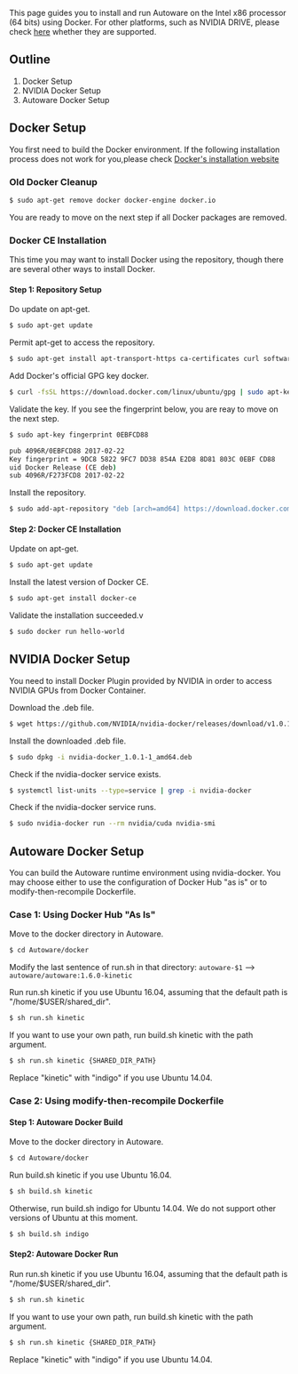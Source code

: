 This page guides you to install and run Autoware on the Intel x86 processor (64 bits) using Docker. For other platforms, such as NVIDIA DRIVE, please check [here](https://github.com/CPFL/Autoware/wiki/Docker) whether they are supported.

## Outline

1. Docker Setup
1. NVIDIA Docker Setup
1. Autoware Docker Setup

## Docker Setup
   You first need to build the Docker environment. If the following installation process does not work for you,please check [Docker's installation website](https://docs.docker.com/engine/installation/linux/docker-ce/ubuntu/)

###   Old Docker Cleanup
   ```bash
   $ sudo apt-get remove docker docker-engine docker.io
   ```
   You are ready to move on the next step if all Docker packages are removed.

###  Docker CE Installation
   This time you may want to install Docker using the repository, though there are several other ways to install Docker.

####  Step 1: Repository Setup

   Do update on apt-get.
   ```bash
   $ sudo apt-get update
   ```
   Permit apt-get to access the repository.
   ```bash
   $ sudo apt-get install apt-transport-https ca-certificates curl software-properties-common
   ```
   Add Docker's official GPG key docker.
   ```bash
   $ curl -fsSL https://download.docker.com/linux/ubuntu/gpg | sudo apt-key add -
   ```
   Validate the key. If you see the fingerprint below, you are reay to move on the next step.
   ```bash
   $ sudo apt-key fingerprint 0EBFCD88

   pub 4096R/0EBFCD88 2017-02-22
   Key fingerprint = 9DC8 5822 9FC7 DD38 854A E2D8 8D81 803C 0EBF CD88
   uid Docker Release (CE deb)
   sub 4096R/F273FCD8 2017-02-22
   ```
   Install the repository.
   ``` bash
   $ sudo add-apt-repository "deb [arch=amd64] https://download.docker.com/linux/ubuntu $(lsb_release -cs) stable"
   ```
#### Step 2: Docker CE Installation

   Update on apt-get.
   ``` bash
   $ sudo apt-get update
   ```
   Install the latest version of Docker CE.
   ``` bash
   $ sudo apt-get install docker-ce
   ``` 
   Validate the installation succeeded.v
   ``` bash
   $ sudo docker run hello-world
   ``` 

## NVIDIA Docker Setup

You need to install Docker Plugin provided by NVIDIA in order to access NVIDIA GPUs from Docker Container.

Download the .deb file.
   ``` bash
   $ wget https://github.com/NVIDIA/nvidia-docker/releases/download/v1.0.1/nvidia-docker_1.0.1-1_amd64.deb
   ``` 
Install the downloaded .deb file.
   ``` bash
   $ sudo dpkg -i nvidia-docker_1.0.1-1_amd64.deb
   ``` 
Check if the nvidia-docker service exists.
   ``` bash
   $ systemctl list-units --type=service | grep -i nvidia-docker
   ``` 
Check if the nvidia-docker service runs.
   ``` bash
   $ sudo nvidia-docker run --rm nvidia/cuda nvidia-smi
   ``` 

## Autoware Docker Setup

You can build the Autoware runtime environment using nvidia-docker. You may choose either to use the configuration of Docker Hub "as is" or to modify-then-recompile Dockerfile.

### Case 1: Using Docker Hub "As Is"
   Move to the docker directory in Autoware.
   ``` bash
   $ cd Autoware/docker
   ``` 
   Modify the last sentence of run.sh in that directory: `autoware-$1` --> `autoware/autoware:1.6.0-kinetic`

   Run run.sh kinetic if you use Ubuntu 16.04, assuming that the default path is "/home/$USER/shared_dir".
   ``` bash
   $ sh run.sh kinetic
   ``` 
   If you want to use your own path, run build.sh kinetic with the path argument.
   ``` bash
   $ sh run.sh kinetic {SHARED_DIR_PATH}
   ``` 
   Replace "kinetic" with "indigo" if you use Ubuntu 14.04.

### Case 2: Using modify-then-recompile Dockerfile
#### Step 1: Autoware Docker Build

   Move to the docker directory in Autoware.
   ``` bash
   $ cd Autoware/docker
   ``` 
   Run build.sh kinetic if you use Ubuntu 16.04.
   ``` bash
   $ sh build.sh kinetic
   ``` 
   Otherwise, run build.sh indigo for Ubuntu 14.04. We do not support other versions of Ubuntu at this moment.
   ``` bash
   $ sh build.sh indigo
   ``` 
#### Step2: Autoware Docker Run
    
   Run run.sh kinetic if you use Ubuntu 16.04, assuming that the default path is "/home/$USER/shared_dir".
   ``` bash
   $ sh run.sh kinetic
   ``` 
   If you want to use your own path, run build.sh kinetic with the path argument.
   ``` bash
   $ sh run.sh kinetic {SHARED_DIR_PATH}
   ``` 
   Replace "kinetic" with "indigo" if you use Ubuntu 14.04.
